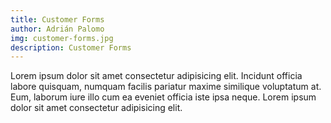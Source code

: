 ```yaml
---
title: Customer Forms
author: Adrián Palomo
img: customer-forms.jpg
description: Customer Forms
---
```


Lorem ipsum dolor sit amet consectetur adipisicing elit. Incidunt officia labore quisquam, numquam facilis pariatur maxime similique voluptatum at. Eum, laborum iure illo cum ea eveniet officia iste ipsa neque.
Lorem ipsum dolor sit amet consectetur adipisicing elit.
